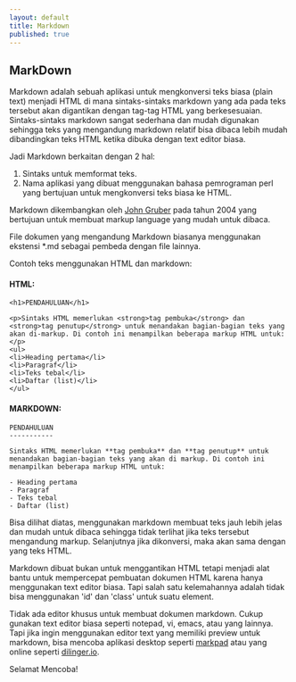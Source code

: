 ```yaml
---
layout: default
title: Markdown
published: true
---
```


MarkDown
--------

Markdown adalah sebuah aplikasi untuk mengkonversi teks biasa (plain text) menjadi HTML di mana sintaks-sintaks markdown yang ada pada teks tersebut akan digantikan dengan tag-tag HTML yang berkesesuaian. Sintaks-sintaks markdown sangat sederhana dan mudah digunakan sehingga teks yang mengandung markdown relatif bisa dibaca lebih mudah dibandingkan teks HTML ketika dibuka dengan text editor biasa.

Jadi Markdown berkaitan dengan 2 hal:

1. Sintaks untuk memformat teks.
2. Nama aplikasi yang dibuat menggunakan bahasa pemrograman perl yang bertujuan untuk mengkonversi teks biasa ke HTML.

Markdown dikembangkan oleh [John Gruber] pada tahun 2004 yang bertujuan untuk membuat markup language yang mudah untuk dibaca.

[john gruber]:http://daringfireball.net/

File dokumen yang mengandung Markdown biasanya menggunakan ekstensi *.md sebagai pembeda dengan file lainnya.

Contoh teks menggunakan HTML dan markdown:


#### HTML: ####

    <h1>PENDAHULUAN</h1>

    <p>Sintaks HTML memerlukan <strong>tag pembuka</strong> dan <strong>tag penutup</strong> untuk menandakan bagian-bagian teks yang akan di-markup. Di contoh ini menampilkan beberapa markup HTML untuk:</p>
    <ul>
    <li>Heading pertama</li>
    <li>Paragraf</li>
    <li>Teks tebal</li>
    <li>Daftar (list)</li>
    </ul>


#### MARKDOWN: ####

    PENDAHULUAN
    -----------
    
    Sintaks HTML memerlukan **tag pembuka** dan **tag penutup** untuk menandakan bagian-bagian teks yang akan di markup. Di contoh ini menampilkan beberapa markup HTML untuk:

    - Heading pertama
    - Paragraf
    - Teks tebal
    - Daftar (list)

Bisa dilihat diatas, menggunakan markdown membuat teks jauh lebih jelas dan mudah untuk dibaca sehingga tidak terlihat jika teks tersebut mengandung markup. Selanjutnya jika dikonversi, maka akan sama dengan yang teks HTML.

Markdown dibuat bukan untuk menggantikan HTML tetapi menjadi alat bantu untuk mempercepat pembuatan dokumen HTML karena hanya menggunakan text editor biasa. Tapi salah satu kelemahannya adalah tidak bisa menggunakan 'id' dan 'class' untuk suatu element.

Tidak ada editor khusus untuk membuat dokumen markdown. Cukup gunakan text editor biasa seperti notepad, vi, emacs, atau yang lainnya. Tapi jika ingin menggunakan editor text yang memiliki preview untuk markdown, bisa mencoba aplikasi desktop seperti [markpad] atau yang online seperti [dilinger.io].

[markpad]:https://github.com/Code52/DownmarkerWPF
[dilinger.io]:http://http://dillinger.io/

Selamat Mencoba!